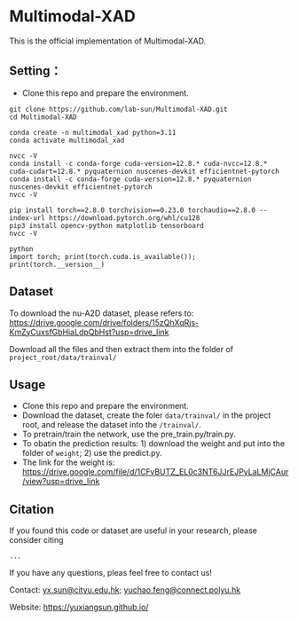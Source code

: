 # Multimodal-XAD
This is the official implementation of Multimodal-XAD.

## Setting：
* Clone this repo and prepare the environment.
```
git clone https://github.com/lab-sun/Multimodal-XAD.git
cd Multimodal-XAD

conda create -n multimodal_xad python=3.11
conda activate multimodal_xad

nvcc -V
conda install -c conda-forge cuda-version=12.8.* cuda-nvcc=12.8.* cuda-cudart=12.8.* pyquaternion nuscenes-devkit efficientnet-pytorch 
conda install -c conda-forge cuda-version=12.8.* pyquaternion nuscenes-devkit efficientnet-pytorch
nvcc -V

pip install torch==2.8.0 torchvision==0.23.0 torchaudio==2.8.0 --index-url https://download.pytorch.org/whl/cu128
pip3 install opencv-python matplotlib tensorboard
nvcc -V

python
import torch; print(torch.cuda.is_available()); print(torch.__version__)

```

## Dataset
To download the nu-A2D dataset, please refers to: https://drive.google.com/drive/folders/15zQhXqRjs-KmZyCuxsfGbHiaLdpQbHst?usp=drive_link

Download all the files and then extract them into the folder of `project_root/data/trainval/`


## Usage
* Clone this repo and prepare the environment.
* Download the dataset, create the foler `data/trainval/` in the project root, and release the dataset into the `/trainval/`.
* To pretrain/train the network, use the pre_train.py/train.py.
* To obatin the prediction results: 1) download the weight and put into the folder of `weight`; 2) use the predict.py.
* The link for the weight is: https://drive.google.com/file/d/1CFvBUTZ_EL0c3NT6JJrEJPyLaLMjCAur/view?usp=drive_link

## Citation
If you found this code or dataset are useful in your research, please consider citing
```
...
```
If you have any questions, pleas feel free to contact us!

Contact: yx.sun@cityu.edu.hk; yuchao.feng@connect.polyu.hk

Website: https://yuxiangsun.github.io/

